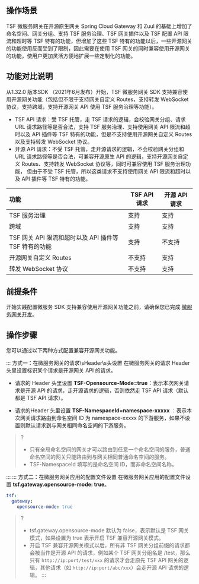 ## 操作场景

TSF 微服务网关在开源原生网关 Spring Cloud Gateway 和 Zuul 的基础上增加了命名空间、网关分组、支持 TSF 服务治理、TSF 网关插件以及 TSF 配置 API 限流和超时等 TSF 特有的功能，但增加了这些 TSF 特有的功能以后，一些开源网关的功能使用反而受到了限制，因此需要在使用 TSF 网关的同时兼容使用开源网关的功能，使用户更加灵活方便地扩展一些定制化的功能。

## 功能对比说明

从1.32.0 版本SDK （2021年6月发布）开始，TSF 微服务网关 SDK 支持兼容使用开源网关功能（包括但不限于支持网关自定义 Routes，支持转发 WebSocket 协议，支持跨域，支持开源网关 API 使用 TSF 服务治理等功能）。

- TSF API 请求：受 TSF 托管，走 TSF 请求的逻辑，会校验网关分组、请求 URL 请求路径等是否合法，支持 TSF 服务治理、支持使用网关 API 限流和超时以及 API 插件等 TSF 特有的功能，但是不支持使用开源网关自定义 Routes 以及支持转发 WebSocket 协议。
- 开源 API 请求：不受 TSF 托管，走开源请求的逻辑，不会校验网关分组和 URL 请求路径等是否合法，可兼容开源原生 API 的逻辑，支持开源网关自定义 Routes、支持转发 WebSocket 协议等，同时可兼容使用 TSF 服务治理功能， 但由于不受 TSF 托管，所以这类请求不支持使用网关 API 限流和超时以及 API 插件等 TSF 特有的功能。

| 功能                                                  | TSF API 请求 | 开源 API 请求 |
| :---------------------------------------------------- | ------------ | ------------- |
| TSF 服务治理                                          | 支持         | 支持          |
| 跨域                                                  | 支持         | 支持          |
| TSF 网关 API 限流和超时以及 API 插件等 TSF 特有的功能 | 支持         | 不支持        |
| 开源网关自定义 Routes                                 | 不支持       | 支持          |
| 转发 WebSocket 协议                                   | 不支持       | 支持          |

## 前提条件

开始实践配置微服务 SDK 支持兼容使用开源网关功能之前，请确保您已完成 [微服务网关开发](https://cloud.tencent.com/document/product/649/40428)。

## 操作步骤
您可以通过以下两种方式配置兼容开源网关功能。

<dx-tabs>
::: 方式一：在微服务网关的请求\sHeader\s头设置
在微服务网关的请求 Header 头里设置标识某个请求是开源网关 API 的请求。

- 请求的 Header 头里设置 **TSF-Opensource-Mode=true**：表示本次网关请求是开源 API 的请求，走开源请求的逻辑，否则依然走 TSF API 请求（默认都是 TSF API 请求）。

- 请求的Header 头里设置 **TSF-NamespaceId=namespace-xxxxx** ：表示本次网关请求路由到命名空间 ID 为 namespace-xxxxx 的下游服务，如果不设置则默认请求到与网关相同命名空间的下游服务。

> ?
> - 只有全局命名空间的网关才可以路由到任意一个命名空间的服务，普通命名空间的网关只能路由到与网关相同普通命名空间的服务。
> - TSF-NamespaceId 填写的是命名空间 ID，而非命名空间名称。

:::
::: 方式二：在微服务网关应用的配置文件设置
在微服务网关应用的配置文件设置 **tsf.gateway.opensource-mode: true**。

```yaml
tsf:
  gateway:
    opensource-mode: true
```

>?
> - tsf.gateway.opensource-mode 默认为 false，表示默认是 TSF 网关模式，如果设置为 true 表示开启 TSF 兼容开源网关模式。
> - 开启 TSF 兼容开源网关模式以后，所有非 TSF 网关分组前缀的请求都会被当作是开源 API 的请求，例如某个 TSF 网关分组名是 /test，那么只有 `http://ip:port/test/xxx` 的请求才会走原先 TSF API 网关的逻辑，其他请求（如 `http://ip:port/abc/xxx`）会走开源 API 请求的逻辑。
:::
</dx-tabs>


